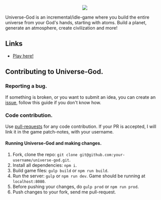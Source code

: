 <p align="center">
	<img src="http://i.imgur.com/65GzXVK.png">
</p>

Universe-God is an incremental/idle-game where you build the entire universe from your God's hands, starting with atoms. Build a planet, generate an atmosphere, create civilization and more!

## Links

* [Play here!](http://totominc.github.io/universe-god)

## Contributing to Universe-God.

### Reporting a bug.

If something is broken, or you want to submit an idea, you can create an [issue](https://help.github.com/articles/creating-an-issue "Issue article on help.github.com"), follow this guide if you don't know how.

### Code contribution.

Use [pull-requests](https://help.github.com/articles/about-pull-requests "Pull-request article on help.github.com") for any code contribution. If your PR is accepted, I will link it in the game patch-notes, with your username.

#### Running Universe-God and making changes.

1. Fork, clone the repo: `git clone git@github.com:your-username/universe-god.git`.
2. Install all dependencies: `npm i`.
3. Build game files: `gulp build` or `npm run build`.
4. Run the server: `gulp` or `npm run dev`. Game should be running at `localhost:8080`.
5. Before pushing your changes, do `gulp prod` or `npm run prod`.
6. Push changes to your fork, send me pull-request.
